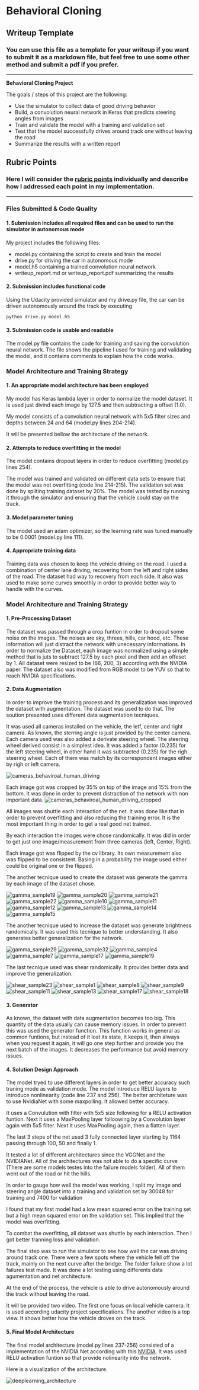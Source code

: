 # **Behavioral Cloning** 

## Writeup Template

### You can use this file as a template for your writeup if you want to submit it as a markdown file, but feel free to use some other method and submit a pdf if you prefer.

---

**Behavioral Cloning Project**

The goals / steps of this project are the following:
* Use the simulator to collect data of good driving behavior
* Build, a convolution neural network in Keras that predicts steering angles from images
* Train and validate the model with a training and validation set
* Test that the model successfully drives around track one without leaving the road
* Summarize the results with a written report


[//]: # (Image References)

[image1]: ./examples/placeholder.png "Model Visualization"
[image2]: ./examples/placeholder.png "Grayscaling"
[image3]: ./examples/placeholder_small.png "Recovery Image"
[image4]: ./examples/placeholder_small.png "Recovery Image"
[image5]: ./examples/placeholder_small.png "Recovery Image"
[image6]: ./examples/placeholder_small.png "Normal Image"
[image7]: ./examples/placeholder_small.png "Flipped Image"

## Rubric Points
### Here I will consider the [rubric points](https://review.udacity.com/#!/rubrics/432/view) individually and describe how I addressed each point in my implementation.  

---
### Files Submitted & Code Quality

#### 1. Submission includes all required files and can be used to run the simulator in autonomous mode

My project includes the following files:
* model.py containing the script to create and train the model
* drive.py for driving the car in autonomous mode
* model.h5 containing a trained convolution neural network 
* writeup_report.md or writeup_report.pdf summarizing the results

#### 2. Submission includes functional code
Using the Udacity provided simulator and my drive.py file, the car can be driven autonomously around the track by executing 
```sh
python drive.py model.h5
```

#### 3. Submission code is usable and readable

The model.py file contains the code for training and saving the convolution neural network. The file shows the pipeline I used for training and validating the model, and it contains comments to explain how the code works.

### Model Architecture and Training Strategy

#### 1. An appropriate model architecture has been employed

My model has Keras lambda layer in order to normalize the model dataset. It is used just divind each image by 127.5 and then subtracting a offset (1.0).

My model consists of a convolution neural network with 5x5 filter sizes and depths between 24 and 64 (model.py lines 204-214).

It will be presented bellow the architecture of the network. 


#### 2. Attempts to reduce overfitting in the model

The model contains dropout layers in order to reduce overfitting (model.py lines 254). 

The model was trained and validated on different data sets to ensure that the model was not overfitting (code line 214-215).
The validation set was done by spliting training dataset by 20%. 
The model was tested by running it through the simulator and ensuring that the vehicle could stay on the track.

#### 3. Model parameter tuning

The model used an adam optimizer, so the learning rate was tuned manually to be 0.0001 (model.py line 111).

#### 4. Appropriate training data

Training data was chosen to keep the vehicle driving on the road. I used a combination of center lane driving, recovering from the left and right sides of the road. The dataset had way to recovery from each side. It also was used to make some curves smoothly in order to provide better way to handle with the curves.  


### Model Architecture and Training Strategy
#### 1. Pre-Processing Dataset

The dataset was passed through a crop funtion in order to dropout some noise on the images. The noises are sky, threes, hills, car hood, etc. These information will just distract the network with unecessary informations. 
In order to normalize the Dataset, each image was normalized using a simple method that is juts to subtract 127.5 by each pixel and then add an offeset by 1.
All dataset were resized to be (66, 200, 3) according with the NVIDIA paper. The dataset also was modified from RGB model to be YUV so that to reach NVIDIA specifications.

#### 2. Data Augmentation
In order to improve the training process and its generalization was improved the dataset with augmentation. The dataset was used to do that. The soution presented uses different data augmentation tecniques.

It was used all cameras installed on the vehicle, the letf, center and right camera. As known, the sterring angle is just provided by the center camera. Each camera used was also added a derivate steering wheel. The steering wheel derived consist in a simplest idea. It was added a factor (0.235) for the left steering wheel, in other hand it was subtracted (0.235) for the righ steering wheel. Each of them was match by its correspondent images either by righ or left camera. 

![cameras_behaviroal_human_driving](https://user-images.githubusercontent.com/19958282/41000142-6777c46c-68e3-11e8-9352-12f1e5736843.png)

Each image got was cropped by 35% on top of the image and 15% from the bottom. It was done in order to prevent distraction of the network with non important data.
![cameras_behaviroal_human_driving_cropped](https://user-images.githubusercontent.com/19958282/41000266-d38d854c-68e3-11e8-9985-ee84bf9cea11.png)

All  images was shuttle each interaction of the net. It was done like that in order to prevent overfitting and also reducing the training error. It is the most important thing in order to get a real good net trained. 

By each interaction the images were chose randomically. It was did in order to get just one image/measurement from three cameras (left, Center, Right).

Each image got was flipped by the cv library. Its own measurement also was flipped to be consistent. Basing in a probability the image used either could be original one or the flipped. 

The another tecnique used to create the dataset was generate the gamma by each image of the dataset chose. 

![gamma_sample19](https://user-images.githubusercontent.com/19958282/41196208-9724b428-6c11-11e8-8223-3486263b2c7d.png)
![gamma_sample20](https://user-images.githubusercontent.com/19958282/41196209-975a7798-6c11-11e8-9906-e650054c158f.png)
![gamma_sample21](https://user-images.githubusercontent.com/19958282/41196210-9790f278-6c11-11e8-916c-92c3e60e836c.png)
![gamma_sample22](https://user-images.githubusercontent.com/19958282/41196211-97c6f8be-6c11-11e8-83d2-5ae9b6e29a6b.png)
![gamma_sample10](https://user-images.githubusercontent.com/19958282/41196212-980107fc-6c11-11e8-8e11-48c4fdd45089.png)
![gamma_sample11](https://user-images.githubusercontent.com/19958282/41196213-984962ea-6c11-11e8-871e-bd3cb4727774.png)
![gamma_sample12](https://user-images.githubusercontent.com/19958282/41196214-987e5630-6c11-11e8-8a6f-e4aee5ca271d.png)
![gamma_sample13](https://user-images.githubusercontent.com/19958282/41196215-98b3ee4e-6c11-11e8-9a68-0804903c9c1e.png)
![gamma_sample14](https://user-images.githubusercontent.com/19958282/41196216-98ea00b0-6c11-11e8-9ec2-86bdc04f81d5.png)
![gamma_sample15](https://user-images.githubusercontent.com/19958282/41196217-99204616-6c11-11e8-9b9f-d2530e398324.png)


The another tecnique used to increase the dataset was generate brightness randomically. It was used this tecnique to better understanding. It also generates better generalization for the network. 

![gamma_sample29](https://user-images.githubusercontent.com/19958282/41196248-4fa4ecb6-6c12-11e8-87b9-9b1b73e0fa70.png)
![gamma_sample32](https://user-images.githubusercontent.com/19958282/41196249-4fdab30a-6c12-11e8-9144-7db4ec5caa93.png)
![gamma_sample4](https://user-images.githubusercontent.com/19958282/41196250-500f908e-6c12-11e8-8d0c-d024ef2d72c9.png)
![gamma_sample7](https://user-images.githubusercontent.com/19958282/41196251-50808186-6c12-11e8-8c35-c983540688d2.png)
![gamma_sample17](https://user-images.githubusercontent.com/19958282/41196252-50c01a6c-6c12-11e8-9138-a7259a52ec8d.png)
![gamma_sample19](https://user-images.githubusercontent.com/19958282/41196253-514925aa-6c12-11e8-9beb-0cdb5ac671e9.png)

The last tecnique used was shear randomically. It provides better data and improve the generalization. 

![shear_sample23](https://user-images.githubusercontent.com/19958282/41196288-d8a70d14-6c12-11e8-9733-125241846323.png)
![shear_sample1](https://user-images.githubusercontent.com/19958282/41196289-d8dcef38-6c12-11e8-8e14-13ce7b9ec930.png)
![shear_sample8](https://user-images.githubusercontent.com/19958282/41196291-d912ca0e-6c12-11e8-8078-225ef27fda79.png)
![shear_sample9](https://user-images.githubusercontent.com/19958282/41196292-d949d0d0-6c12-11e8-90a4-11c60ae00769.png)
![shear_sample11](https://user-images.githubusercontent.com/19958282/41196293-d9800a1a-6c12-11e8-9ea5-46376ce3f017.png)
![shear_sample13](https://user-images.githubusercontent.com/19958282/41196294-d9b75466-6c12-11e8-8deb-1fbd01f39397.png)
![shear_sample17](https://user-images.githubusercontent.com/19958282/41196295-d9fd54ca-6c12-11e8-987a-58d2edabe540.png)
![shear_sample18](https://user-images.githubusercontent.com/19958282/41196296-da61e1ec-6c12-11e8-97a2-ee43c9ad9738.png)

#### 3. Generator
As known, the dataset with data augmentation becomes too big. This quantity of the data usually can cause memory issues. In order to prevent this was used the generator function. This function works in general as common funtions, but instead of it lost its state, it keeps it, then always when you request it again, it will go one step further and provide you the next batch of the images. 
It decreases the performance but avoid memory issues. 
#### 4. Solution Design Approach


The model tryed to use different layers in order to get better accuracy such traning mode as validation mode. 
The model introduce RELU layers to introduce nonlinearity (code line 237 and 256). The better architeture was to use NvidiaNet with some maxpolling. It allowed better accuracy.

It uses a Convulution with filter with 5x5 size following for a RELU activation funtion. 
Next it uses a MaxPooling layer folloowing by a Convolution layer again with 5x5 filter. 
Next it uses MaxPooling again, then a flatten layer. 

The last 3 steps of the net used 3 fully connected layer starting by 1164 passing through 100, 50 and finally 1. 

It tested a lot of different architectures since the VGGNet and the NVIDIANet. All of the architectures was not able to do a specific curve (There are some models testes into the failure models folder). All of them went out of the road or hit the hills.  

In order to gauge how well the model was working, I split my image and steering angle dataset into a training and validation set by 30048 for training and 7400 for validation

I found that my first model had a low mean squared error on the training set but a high mean squared error on the validation set. This implied that the model was overfitting.

To combat the overfitting, all dataset was shuttle by each interaction. 
Then I got better tranning loss and validation.  

The final step was to run the simulator to see how well the car was driving around track one. There were a few spots where the vehicle fell off the track, mainly on the next curve after the bridge. The folder failure show a lot failures test made. It was done a lot testing using differents data agumentation and net architecture. 

At the end of the process, the vehicle is able to drive autonomously around the track without leaving the road.

It will be provided two video. The first one focus on local vehicle camera. It is used according udacity project specifications. The another video is a top view. It shows better how the vehicle droves on the track. 

#### 5. Final Model Architecture

The final model architecture (model.py lines 237-256) consisted of a implementation of the NVIDIA Net according with this [NVIDIA](https://github.com/ildefonsotico/deep_learning_behaviroal_human_cloning/files/2087943/end-to-end-dl-using-px.pdf). 
It was used RELU activation funtion so that provide nolinearity into the network. 

Here is a visualization of the architecture.

![deeplearning_architecture](https://user-images.githubusercontent.com/19958282/40879200-ded61036-6672-11e8-80da-c9d39828f468.png)

